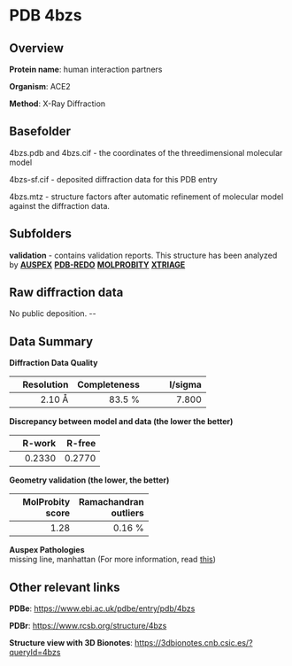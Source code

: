# PDB 4bzs

## Overview

**Protein name**: human interaction partners

**Organism**: ACE2

**Method**: X-Ray Diffraction

## Basefolder

4bzs.pdb and 4bzs.cif - the coordinates of the threedimensional molecular model

4bzs-sf.cif - deposited diffraction data for this PDB entry

4bzs.mtz - structure factors after automatic refinement of molecular model against the diffraction data.

## Subfolders





**validation** - contains validation reports. This structure has been analyzed by [**AUSPEX**](https://github.com/thorn-lab/coronavirus_structural_task_force/tree/master/pdb/human_interaction_partners/ACE2/4bzs/validation/auspex) [**PDB-REDO**](https://github.com/thorn-lab/coronavirus_structural_task_force/tree/master/pdb/human_interaction_partners/ACE2/4bzs/validation/pdb-redo) [**MOLPROBITY**](https://github.com/thorn-lab/coronavirus_structural_task_force/tree/master/pdb/human_interaction_partners/ACE2/4bzs/validation/molprobity) [**XTRIAGE**](https://github.com/thorn-lab/coronavirus_structural_task_force/blob/master/pdb/human_interaction_partners/ACE2/4bzs/validation/Xtriage_output.log)  



## Raw diffraction data

No public deposition. --<br> 

## Data Summary
**Diffraction Data Quality**

|   | Resolution | Completeness| I/sigma |
|---|-------------:|----------------:|--------------:|
|   |2.10 Å|83.5  %|<img width=50/>7.800|

**Discrepancy between model and data (the lower the better)**

|   | **R-work**| **R-free**   
|---|-------------:|----------------:|           
||  0.2330|  0.2770|

**Geometry validation (the lower, the better)**

|   |**MolProbity<br>score**| **Ramachandran<br>outliers** 
|---|-------------:|----------------:|
||  1.28|  0.16 %|

**Auspex Pathologies**<br> missing line, manhattan (For more information, read [this](https://github.com/thorn-lab/coronavirus_structural_task_force/blob/master/pdb/human_interaction_partners/ACE2/4bzs/validation/auspex/4bzs_auspex_comments.txt))

 



## Other relevant links 
**PDBe**:  https://www.ebi.ac.uk/pdbe/entry/pdb/4bzs
 
**PDBr**: https://www.rcsb.org/structure/4bzs 

**Structure view with 3D Bionotes**: https://3dbionotes.cnb.csic.es/?queryId=4bzs

